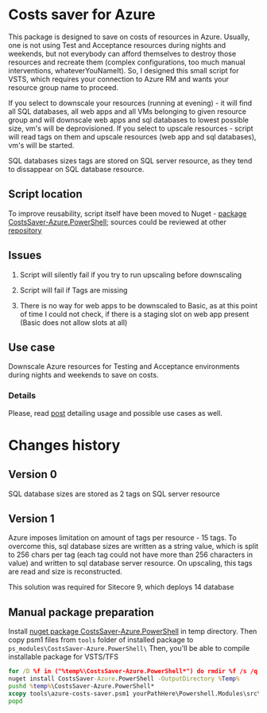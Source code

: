 # Costs saver for Azure

This package is designed to save on costs of resources in Azure. Usually, one is not using Test and Acceptance resources during nights and weekends, but not everybody can afford themselves to destroy those resources and recreate them (complex configurations, too much manual interventions, whateverYouNameIt).
So, I designed this small script for VSTS, which requires your connection to Azure RM and wants your resource group name to proceed.

If you select to downscale your resources (running at evening) - it will find all SQL databases, all web apps and all VMs belonging to given resource group and will downscale web apps and sql databases to lowest possible size, vm's will be deprovisioned. If you select to upscale resources - script will read tags on them and upscale resources (web app and sql databases), vm's will be started.

SQL databases sizes tags are stored on SQL server resource, as they tend to dissappear on SQL database resource.

## Script location

To improve reusability, script itself have been moved to Nuget - [package CostsSaver-Azure.PowerShell](https://www.nuget.org/packages/CostsSaver-Azure.PowerShell/); sources could be reviewed at other [repository](https://github.com/akuryan/Powershell.Modules/blob/master/src/Azure/BudgetSaver/tools/azure-costs-saver.psm1)

## Issues

1. Script will silently fail if you try to run upscaling before downscaling

1. Script will fail if Tags are missing

1. There is no way for web apps to be downscaled to Basic, as at this point of time I could not check, if there is a staging slot on web app present (Basic does not allow slots at all)

## Use case

Downscale Azure resources for Testing and Acceptance environments during nights and weekends to save on costs.

### Details

Please, read [post](https://colours.nl/azure-costs-saver) detailing usage and possible use cases as well.

# Changes history

## Version 0

SQL database sizes are stored as 2 tags on SQL server resource

## Version 1

Azure imposes limitation on amount of tags per resource - 15 tags. To overcome this, sql database sizes are written as a string value, which is split to 256 chars per tag (each tag could not have more than 256 characters in value) and written to sql database server resource. On upscaling, this tags are read and size is reconstructed.

This solution was required for Sitecore 9, which deploys 14 database

## Manual package preparation

Install [nuget package CostsSaver-Azure.PowerShell](https://www.nuget.org/packages/CostsSaver-Azure.PowerShell/) in temp directory. Then copy psm1 files from ```tools``` folder of installed package to ```ps_modules\CostsSaver-Azure.PowerShell\```
Then, you'll be able to compile installable package for VSTS/TFS

```cmd
for /D %f in ("%temp%\CostsSaver-Azure.PowerShell*") do rmdir %f /s /q
nuget install CostsSaver-Azure.PowerShell -OutputDirectory %Temp%
pushd %temp%\CostsSaver-Azure.PowerShell*
xcopy tools\azure-costs-saver.psm1 yourPathHere\Powershell.Modules\src\Azure\BudgetSaver\tools\ /F /S /Q /Y
popd
```